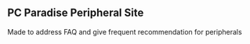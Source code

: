 ## PC Paradise Peripheral Site

Made to address FAQ and give frequent recommendation for peripherals
